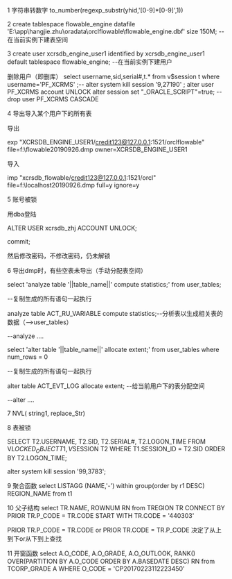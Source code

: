 1 字符串转数字 to_number(regexp_substr(yhid,'[0-9]*[0-9]',1))

2 create tablespace flowable_engine datafile 'E:\app\hangjie.zhu\oradata\orclflowable\flowable_engine.dbf' size 150M; -- 在当前实例下建表空间

3 create user xcrsdb_engine_user1 identified by xcrsdb_engine_user1 default tablespace flowable_engine; --在当前实例下建用户

删除用户（即删库）
select username,sid,serial#,t.* from v$session t where username='PF_XCRMS' ;--
alter system kill session '9,27190' ;
alter user PF_XCRMS account UNLOCK
alter session set "_ORACLE_SCRIPT"=true; 
--drop user PF_XCRMS CASCADE

4 导出导入某个用户下的所有表

导出

exp "XCRSDB_ENGINE_USER1/credit123@127.0.0.1:1521/orclflowable" file=f:\flowable20190926.dmp  owner=XCRSDB_ENGINE_USER1

导入

imp "xcrsdb_flowable/credit123@127.0.0.1:1521/orcl" file=f:\localhost20190926.dmp full=y ignore=y


5 账号被锁

用dba登陆

ALTER USER xcrsdb_zhj ACCOUNT UNLOCK;

commit;

然后修改密码，不修改密码，仍未解锁

6 导出dmp时，有些空表未导出（手动分配表空间）

select 'analyze table '||table_name||' compute statistics;' from user_tables;

--复制生成的所有语句一起执行

analyze table ACT_RU_VARIABLE compute statistics;--分析表以生成相关表的数据（-->user_tables）

--analyze ....

select 'alter table '||table_name||' allocate extent;' from user_tables where num_rows = 0 

--复制生成的所有语句一起执行

alter table ACT_EVT_LOG allocate extent; --给当前用户下的表分配空间

--alter ....

7 NVL( string1, replace_Str) 

8 表被锁

  SELECT T2.USERNAME, T2.SID, T2.SERIAL#, T2.LOGON_TIME
    FROM V$LOCKED_OBJECT T1, V$SESSION T2
   WHERE T1.SESSION_ID = T2.SID
   ORDER BY T2.LOGON_TIME;

  alter system kill session '99,3783';

9 聚合函数
select LISTAGG (NAME,'-') within group(order by r1 DESC) REGION_NAME from t1

10 父子结构
select TR.NAME, ROWNUM RN from TREGION TR
CONNECT BY PRIOR TR.P_CODE = TR.CODE
START WITH TR.CODE = '440303'

PRIOR TR.P_CODE = TR.CODE
or
PRIOR TR.CODE = TR.P_CODE
决定了从上到下or从下到上查找

11 开窗函数
select A.O_CODE, A.O_GRADE, A.O_OUTLOOK, RANK() OVER(PARTITION BY A.O_CODE ORDER BY A.BASEDATE DESC) RN from TCORP_GRADE  A WHERE O_CODE = 'CP20170223112223450' 


